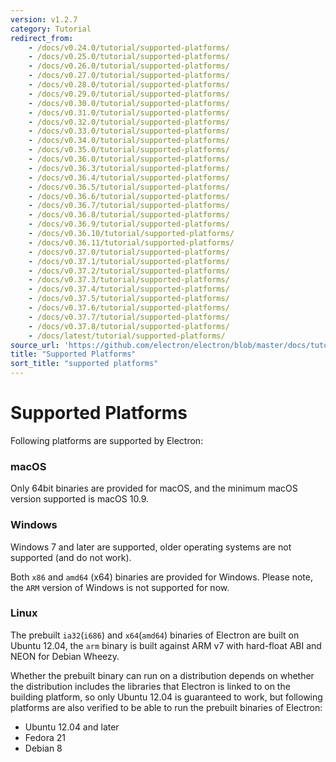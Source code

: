 ```yaml
---
version: v1.2.7
category: Tutorial
redirect_from:
    - /docs/v0.24.0/tutorial/supported-platforms/
    - /docs/v0.25.0/tutorial/supported-platforms/
    - /docs/v0.26.0/tutorial/supported-platforms/
    - /docs/v0.27.0/tutorial/supported-platforms/
    - /docs/v0.28.0/tutorial/supported-platforms/
    - /docs/v0.29.0/tutorial/supported-platforms/
    - /docs/v0.30.0/tutorial/supported-platforms/
    - /docs/v0.31.0/tutorial/supported-platforms/
    - /docs/v0.32.0/tutorial/supported-platforms/
    - /docs/v0.33.0/tutorial/supported-platforms/
    - /docs/v0.34.0/tutorial/supported-platforms/
    - /docs/v0.35.0/tutorial/supported-platforms/
    - /docs/v0.36.0/tutorial/supported-platforms/
    - /docs/v0.36.3/tutorial/supported-platforms/
    - /docs/v0.36.4/tutorial/supported-platforms/
    - /docs/v0.36.5/tutorial/supported-platforms/
    - /docs/v0.36.6/tutorial/supported-platforms/
    - /docs/v0.36.7/tutorial/supported-platforms/
    - /docs/v0.36.8/tutorial/supported-platforms/
    - /docs/v0.36.9/tutorial/supported-platforms/
    - /docs/v0.36.10/tutorial/supported-platforms/
    - /docs/v0.36.11/tutorial/supported-platforms/
    - /docs/v0.37.0/tutorial/supported-platforms/
    - /docs/v0.37.1/tutorial/supported-platforms/
    - /docs/v0.37.2/tutorial/supported-platforms/
    - /docs/v0.37.3/tutorial/supported-platforms/
    - /docs/v0.37.4/tutorial/supported-platforms/
    - /docs/v0.37.5/tutorial/supported-platforms/
    - /docs/v0.37.6/tutorial/supported-platforms/
    - /docs/v0.37.7/tutorial/supported-platforms/
    - /docs/v0.37.8/tutorial/supported-platforms/
    - /docs/latest/tutorial/supported-platforms/
source_url: 'https://github.com/electron/electron/blob/master/docs/tutorial/supported-platforms.md'
title: "Supported Platforms"
sort_title: "supported platforms"
---
```


# Supported Platforms

Following platforms are supported by Electron:

### macOS

Only 64bit binaries are provided for macOS, and the minimum macOS version
supported is macOS 10.9.

### Windows

Windows 7 and later are supported, older operating systems are not supported
(and do not work).

Both `x86` and `amd64` (x64) binaries are provided for Windows. Please note, the
`ARM` version of Windows is not supported for now.

### Linux

The prebuilt `ia32`(`i686`) and `x64`(`amd64`) binaries of Electron are built on
Ubuntu 12.04, the `arm` binary is built against ARM v7 with hard-float ABI and
NEON for Debian Wheezy.

Whether the prebuilt binary can run on a distribution depends on whether the
distribution includes the libraries that Electron is linked to on the building
platform, so only Ubuntu 12.04 is guaranteed to work, but following platforms
are also verified to be able to run the prebuilt binaries of Electron:

* Ubuntu 12.04 and later
* Fedora 21
* Debian 8
